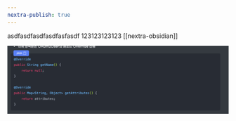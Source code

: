 ```yaml
---
nextra-publish: true
---
```

asdfasdfasdfasdfasfasdf
123123123123
[[nextra-obsidian]]

![Pasted image 20230921145203.png](/img/Pasted%20image%2020230921145203.png)